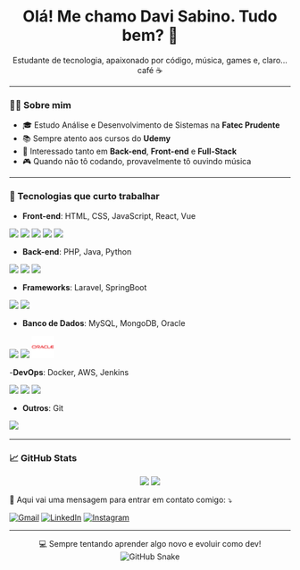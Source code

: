 <h1 align="center">Olá! Me chamo Davi Sabino. Tudo bem? 👋</h1>

<p align="center">
  Estudante de tecnologia, apaixonado por código, música, games e, claro... café ☕
</p>

---

### 👨‍💻 Sobre mim

- 🎓 Estudo Análise e Desenvolvimento de Sistemas na **Fatec Prudente**
- 📚 Sempre atento aos cursos do **Udemy** 
- 🧠 Interessado tanto em **Back-end**, **Front-end** e **Full-Stack**
- 🎮 Quando não tô codando, provavelmente tô ouvindo música

---

### 🚀 Tecnologias que curto trabalhar

- **Front-end**: HTML, CSS, JavaScript, React, Vue

<img src="https://cdn.jsdelivr.net/gh/devicons/devicon@latest/icons/html5/html5-original-wordmark.svg" weight=40 height=40/> <img src="https://cdn.jsdelivr.net/gh/devicons/devicon@latest/icons/css3/css3-original-wordmark.svg" weight=40 height=40/> <img src="https://cdn.jsdelivr.net/gh/devicons/devicon@latest/icons/javascript/javascript-original.svg" weight=40 height=40/> <img src="https://cdn.jsdelivr.net/gh/devicons/devicon@latest/icons/react/react-original.svg" weight=40 height=40/> <img src="https://cdn.jsdelivr.net/gh/devicons/devicon@latest/icons/vuejs/vuejs-original.svg" weight=40 height=40/> 

- **Back-end**: PHP, Java, Python

<img src="https://cdn.jsdelivr.net/gh/devicons/devicon@latest/icons/php/php-original.svg" weight=40 height=40 /> <img src="https://cdn.jsdelivr.net/gh/devicons/devicon@latest/icons/java/java-original.svg" weight=40 height=40/> <img src="https://cdn.jsdelivr.net/gh/devicons/devicon@latest/icons/python/python-original.svg" weight=40 height=40/>


- **Frameworks**: Laravel, SpringBoot

<img src="https://cdn.jsdelivr.net/gh/devicons/devicon@latest/icons/laravel/laravel-original.svg" weight=40 height=40/> <img src="https://cdn.jsdelivr.net/gh/devicons/devicon@latest/icons/spring/spring-original.svg" weight=40 height=40/>
          
  
- **Banco de Dados**: MySQL, MongoDB, Oracle

<img src="https://cdn.jsdelivr.net/gh/devicons/devicon@latest/icons/mysql/mysql-original.svg" weight=40 height=40/> <img src="https://cdn.jsdelivr.net/gh/devicons/devicon@latest/icons/mongodb/mongodb-original.svg" weight=40 height=40/> <img src="https://github.com/devicons/devicon/blob/v2.17.0/icons/oracle/oracle-original.svg" weight=40 height=40/>



-**DevOps**: Docker, AWS, Jenkins

<img src="https://cdn.jsdelivr.net/gh/devicons/devicon@latest/icons/docker/docker-plain.svg" weight=40 height=40/> <img src="https://cdn.jsdelivr.net/gh/devicons/devicon@latest/icons/amazonwebservices/amazonwebservices-original-wordmark.svg" weight=40 height=40/> <img src="https://cdn.jsdelivr.net/gh/devicons/devicon@latest/icons/jenkins/jenkins-original.svg" weight=40 height=40/> 
          

- **Outros**: Git

<img src="https://cdn.jsdelivr.net/gh/devicons/devicon@latest/icons/git/git-original.svg" weight=40 height=40/> 

---

### 📈 GitHub Stats

<div align="center">
  <img height="160em" src="https://github-readme-stats.vercel.app/api?username=zer0nove&show_icons=true&theme=dark"/>
  <img height="160em" src="https://github-readme-stats.vercel.app/api/top-langs/?username=zer0nove&layout=compact&theme=dark"/>
</div>

<p align="left">
  💌 Aqui vai uma mensagem para entrar em contato comigo: ⤵️
</p>

<p align="left">
  <a href="#" title="Gmail">
  <img src="https://img.shields.io/badge/-Gmail-FF0000?style=flat-square&labelColor=FF0000&logo=gmail&logoColor=white&link=davipsabino@gmail.com" alt="Gmail"/></a>
  <a href="#" title="LinkedIn">
  <img src="https://img.shields.io/badge/-Linkedin-0e76a8?style=flat-square&logo=Linkedin&logoColor=white&link=www.linkedin.com/in/profile-davisabino/" alt="LinkedIn"/></a>
  <a href="#" title="Instagram">
  <img src="https://img.shields.io/badge/-Instagram-DF0174?style=flat-square&labelColor=DF0174&logo=instagram&logoColor=white&link=www.instagram.com/sabino09_" alt="Instagram"/></a>
</p>

---

<div align="center">
  💻 Sempre tentando aprender algo novo e evoluir como dev!
</div>

<!-- ![snake gif](https://github.com/zer0nove/zer0nove/blob/output/github-contribution-grid-snake.svg) -->

<div align="center">
  <picture>
    <source media="(prefers-color-scheme: dark)" srcset="https://raw.githubusercontent.com/zer0nove/zer0nove/output/github-contribution-grid-snake-dark.svg" />
    <source media="(prefers-color-scheme: light)" srcset="https://raw.githubusercontent.com/zer0nove/zer0nove/output/github-contribution-grid-snake.svg" />
    <img alt="GitHub Snake" src="https://raw.githubusercontent.com/zer0nove/zer0nove/output/github-contribution-grid-snake.svg" />
  </picture>
</div>
